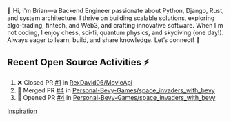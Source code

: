 👋 Hi, I'm Brian—a Backend Engineer passionate about Python, Django, Rust, and system architecture. I thrive on building scalable solutions, exploring algo-trading, fintech, and Web3, and crafting innovative software. When I'm not coding, I enjoy chess, sci-fi, quantum physics, and skydiving (one day!). Always eager to learn, build, and share knowledge. Let’s connect! 🚀

## Recent Open Source Activities ⚡️
<!--START_SECTION:activity-->
1. ❌ Closed PR [#1](https://github.com/RexDavid06/MovieApi/pull/1) in [RexDavid06/MovieApi](https://github.com/RexDavid06/MovieApi)
2. 🎉 Merged PR [#4](https://github.com/Personal-Bevy-Games/space_invaders_with_bevy/pull/4) in [Personal-Bevy-Games/space_invaders_with_bevy](https://github.com/Personal-Bevy-Games/space_invaders_with_bevy)
3. 💪 Opened PR [#4](https://github.com/Personal-Bevy-Games/space_invaders_with_bevy/pull/4) in [Personal-Bevy-Games/space_invaders_with_bevy](https://github.com/Personal-Bevy-Games/space_invaders_with_bevy)
<!--END_SECTION:activity-->

<!-- ## 📈 GitHub Stats  
<div>  
  <img src="https://github-readme-stats.anuraghazra1.vercel.app/api?username=brianobot&show_icons=true&theme=tokyonight" width="48%" height="250px" />  
  <img src="https://github-readme-stats.vercel.app/api/top-langs/?username=brianobot&layout=compact&hide=html,css&theme=tokyonight" width="48%" height="250px"/>  
</div>  

<p align="left">  
  <img src="https://komarev.com/ghpvc/?username=brianobot&label=Profile%20views&color=0e75b6&style=flat" alt="Profile views" />  
</p>
-->
<a href="https://mattrighetti.com/about">Inspiration</a>
<!--
brianobot/brianobot is a ✨ special ✨ repository because its `README.md` (this file) appears on your GitHub profile.
You can click the Preview link to take a look at your changes.
--->

